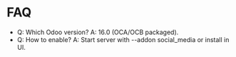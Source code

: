 # FAQ

- Q: Which Odoo version? A: 16.0 (OCA/OCB packaged).
- Q: How to enable? A: Start server with --addon social_media or install in UI.
